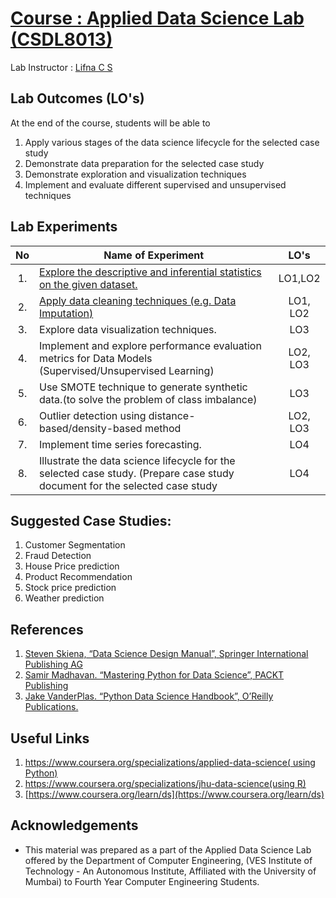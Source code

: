 # [Course : Applied Data Science Lab (CSDL8013)](https://drive.google.com/file/d/10EdbNhgaU301YdatfsVj0avFMbAQ5yEU/view?usp=sharing)
Lab Instructor : [Lifna C S](mailto:lifna.cs@ves.ac.in)

## Lab Outcomes (LO's)
At the end of the course, students will be able to
1. Apply various stages of the data science lifecycle for the selected case study
2. Demonstrate data preparation for the selected case study
3. Demonstrate exploration and visualization techniques
4. Implement and evaluate different supervised and unsupervised techniques

## Lab Experiments
| No | Name of Experiment | LO's |
| :--: | ------------------ | :----: |
| 1. | [Explore the descriptive and inferential statistics on the given dataset.](https://github.com/LifnaJos/CSDL8013-Applied-Data-Science-Lab/blob/main/Colab%20Notebooks/Exp_1_Data_Analysis.md) | LO1,LO2 |
| 2. | [Apply data cleaning techniques (e.g. Data Imputation)](https://github.com/LifnaJos/CSDL8013-Applied-Data-Science-Lab/blob/main/Colab%20Notebooks/Exp_2_Data_Imputation.md) | LO1, LO2 |
| 3. | Explore data visualization techniques. | LO3 |
| 4. | Implement  and  explore performance evaluation metrics for Data Models (Supervised/Unsupervised Learning)  | LO2, LO3 |
| 5. | Use SMOTE technique to generate synthetic data.(to solve the problem of class imbalance) | LO3 |
| 6. | Outlier detection using distance-based/density-based method  | LO2, LO3 |
| 7. | Implement time series forecasting. | LO4 |
| 8. | Illustrate the data science lifecycle for the selected case study. (Prepare case study document for the selected case study  | LO4 |

## Suggested Case Studies:
1. Customer Segmentation
2. Fraud Detection
3. House Price prediction
4. Product Recommendation
5. Stock price prediction
6. Weather prediction

## References
1. [Steven Skiena, “Data Science Design Manual”, Springer International Publishing AG](https://www.webpages.uidaho.edu/~stevel/517/The%20Data%20Science%20Design%20Manual.pdf)
2. [Samir Madhavan. “Mastering Python for Data Science”, PACKT Publishing](https://github.com/xinwf/Study-Materials/blob/master/Samir%20Madhavan%20-%20Mastering%20Python%20for%20Data%20Science%20-%202015.pdf)
3. [Jake VanderPlas. “Python Data Science Handbook”, O’Reilly Publications.](https://github.com/terencetachiona/Python-Data-Science-Handbook/blob/master/Python%20Data%20Science%20Handbook%20-%20Jake%20VanderPlas.pdf)

## Useful Links
1. [https://www.coursera.org/specializations/applied-data-science( using Python)](https://www.coursera.org/specializations/applied-data-science)
2. [https://www.coursera.org/specializations/jhu-data-science(using R)](https://www.coursera.org/specializations/jhu-data-science)
3. [https://www.coursera.org/learn/ds](https://www.coursera.org/learn/ds)

## Acknowledgements
* This material was prepared as a part of the Applied Data Science Lab offered by the Department of Computer Engineering, (VES Institute of Technology - An Autonomous Institute, Affiliated with the University of Mumbai) to Fourth Year Computer Engineering Students.
